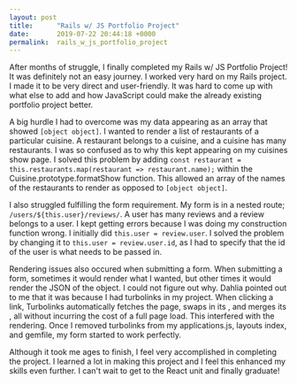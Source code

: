 ```yaml
---
layout: post
title:      "Rails w/ JS Portfolio Project"
date:       2019-07-22 20:44:18 +0000
permalink:  rails_w_js_portfolio_project
---
```



After months of struggle, I finally completed my Rails w/ JS Portfolio Project! It was definitely not an easy journey. I worked very hard on my Rails project. I made it to be very direct and user-friendly. It was hard to come up with what else to add and how JavaScript could make the already existing portfolio project better.

A big hurdle I had to overcome was my data appearing as an array that showed `[object object]`. I wanted to render a list of restaurants of a particular cuisine. A restaurant belongs to a cuisine, and a cuisine has many restaurants. I was so confused as to why this kept appearing on my cuisines show page. I solved this problem by adding `const restaurant = this.restaurants.map(restaurant => restaurant.name);` within the Cuisine.prototype.formatShow function. This allowed an array of the names of the restaurants to render as opposed to `[object object]`.

I also struggled fulfilling the form requirement. My form is in a nested route; `/users/${this.user}/reviews/`. A user has many reviews and a review belongs to a user. I kept getting errors because I was doing my construction function wrong. I initially did `this.user = review.user`. I solved the problem by changing it to `this.user = review.user.id`, as I had to specify that the id of the user is what needs to be passed in.

Rendering issues also occured when submitting a form. When submitting a form, sometimes it would render what I wanted, but other times it would render the JSON of the object. I could not figure out why. Dahlia pointed out to me that it was because I had turbolinks in my project. When clicking a link, Turbolinks automatically fetches the page, swaps in its <body>, and merges its <head>, all without incurring the cost of a full page load. This interfered with the rendering. Once I removed turbolinks from my applications.js, layouts index, and gemfile, my form started to work perfectly.

Although it took me ages to finish, I feel very accomplished in completing the project. I learned a lot in making this project and I feel this enhanced my skills even further. I can't wait to get to the React unit and finally graduate!
